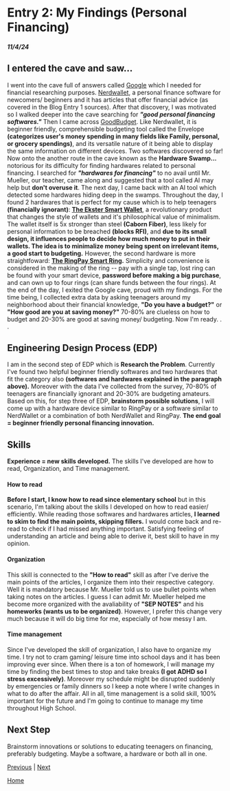 # Entry 2: My Findings (Personal Financing)
##### 11/4/24

## I entered the cave and saw...

I went into the cave full of answers called [Google](https://www.google.com/) which I needed for financial researching purposes. [Nerdwallet](https://www.nerdwallet.com/), a personal finance software for newcomers/ beginners and it has articles that offer financial advice (as covered in the Blog Entry 1 sources). After that discovery, I was motivated so I walked deeper into the cave searching for *__"good personal financing softwares."__* Then I came across [GoodBudget](https://goodbudget.com/). Like Nerdwallet, it is beginner friendly, comprehensible budgeting tool called the Envelope **(categorizes user's money spending in many fields like Family, personal, or grocery spendings)**, and its versatile nature of it being able to display the same information on different devices. Two softwares discovered so far! Now onto the another route in the cave known as the **Hardware Swamp...** notorious for its difficulty for finding hardwares related to personal financing. I searched for *__"hardwares for financing"__* to no avail until Mr. Mueller, our teacher, came along and suggested that a tool called AI may help but **don't overuse it**. The next day, I came back with an AI tool which detected some hardwares hiding deep in the swamps. Throughout the day, I found 2 hardwares that is perfect for my cause which is to help teenagers **(financially ignorant)**: **[The Ekster Smart Wallet](https://www.ekster.com/blogs/the-journal/what-s-a-smart-wallet)**, a revolutionary product that changes the style of wallets and it's philosophical value of minimalism. The wallet itself is 5x stronger than steel **(Caborn Fiber)**, less likely for personal information to be breached **(blocks RFI)**, and **due to its small design, it influences people to decide how much money to put in their wallets. The idea is to minimalize money being spent on irrelevant items, a good start to budgeting.** However, the second hardware is more straightfoward: **[The RingPay Smart Ring](https://mclear.com/ringpay/features/).** Simplicity and convenience is considered in the making of the ring -- pay with a single tap, lost ring can be found with your smart device, **password before making a big purchase**, and can own up to four rings (can share funds between the four rings). At the end of the day, I exited the Google cave, proud with my findings. For the time being, I collected extra data by asking teenagers around my neighborhood about their financial knowledge, **"Do you have a budget?"** or **"How good are you at saving money?"** 70-80% are clueless on how to budget and 20-30% are good at saving money/ budgeting. Now I'm ready. . .

## Engineering Design Process (EDP)

I am in the second step of EDP which is **Research the Problem**. Currently I've found two helpful beginner friendly softwares and two hardwares that fit the category also **(softwares and hardwares explained in the paragraph above).** Moreover with the data I've collected from the survey, 70-80% of teenagers are financially ignorant and 20-30% are budgeting amateurs. Based on this, for step three of EDP, **brainstorm possible solutions**, I will come up with a hardware device similar to RingPay or a software similar to NerdWallet or a combination of both NerdWallet and RingPay. **The end goal = beginner friendly personal financing innovation.**

## Skills

**Experience = new skills developed.** The skills I've developed are how to read, Organization, and Time management.

#### How to read

**Before I start, I know how to read since elementary school** but in this scenario, I'm talking about the skills I developed on how to read easier/ efficiently. While reading those softwares and hardwares articles, **I learned to skim to find the main points, skipping fillers.** I would come back and re-read to check if I had missed anything important. Satisfying feeling of understanding an article and being able to derive it, best skill to have in my opinion.

#### Organization

This skill is connected to the **"How to read"** skill as after I've derive the main points of the articles, I organize them into their respective category. Well it is mandatory because Mr. Mueller told us to use bullet points when taking notes on the articles. I guess I can admit Mr. Mueller helped me become more organized with the avaliability of **"SEP NOTES"** and his **homeworks (wants us to be organized)**. However, I prefer this change very much because it will do big time for me, especially of how messy I am.

#### Time management

Since I've developed the skill of organization, I also have to organize my time. I try not to cram gaming/ leisure time into school days and it has been improving ever since. When there is a ton of homework, I will manage my time by finding the best times to stop and take breaks **(I got ADHD so I stress excessively)**. Moreover my schedule might be disrupted suddenly by emergencies or family dinners so I keep a note where I write changes in what to do after the affair. All in all, time management is a solid skill, 100% important for the future and I'm going to continue to manage my time throughout High School.

## Next Step

Brainstorm innovations or solutions to educating teenagers on financing, preferably budgeting. Maybe a software, a hardware or both all in one.

[Previous](entry01.md) | [Next](entry03.md)

[Home](../README.md)